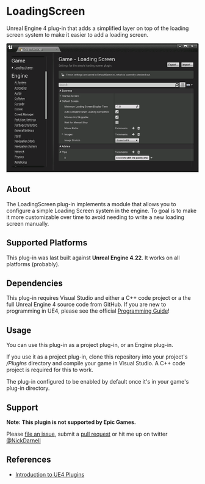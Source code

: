# LoadingScreen

Unreal Engine 4 plug-in that adds a simplified layer on top of the loading screen system
to make it easier to add a loading screen.

![Screenshot](Docs/screenshot.png)


## About

The LoadingScreen plug-in implements a module that allows you to configure a simple
Loading Screen system in the engine.  To goal is to make it more customizable over 
time to avoid needing to write a new loading screen manually.


## Supported Platforms

This plug-in was last built against **Unreal Engine 4.22**. It works on all platforms (probably).


## Dependencies

This plug-in requires Visual Studio and either a C++ code project or a the full
Unreal Engine 4 source code from GitHub. If you are new to programming in UE4,
please see the official [Programming Guide](https://docs.unrealengine.com/latest/INT/Programming/index.html)! 


## Usage

You can use this plug-in as a project plug-in, or an Engine plug-in.

If you use it as a project plug-in, clone this repository into your project's
*/Plugins* directory and compile your game in Visual Studio. A C++ code project
is required for this to work.

The plug-in configured to be enabled by default once it's in your game's plug-in directory.

## Support

**Note: This plugin is not supported by Epic Games.**

Please [file an issue](https://github.com/nickdarnell/LoadingScreen/issues),
submit a [pull request](https://github.com/nickdarnell/LoadingScreen/pulls?q=is%3Aopen+is%3Apr)
or hit me up on twitter [@NickDarnell](https://twitter.com/NickDarnell)


## References

* [Introduction to UE4 Plugins](https://wiki.unrealengine.com/An_Introduction_to_UE4_Plugins)
